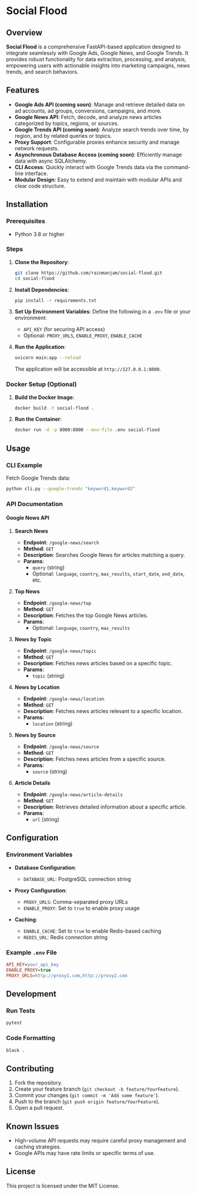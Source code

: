 # Social Flood

## Overview

**Social Flood** is a comprehensive FastAPI-based application designed to integrate seamlessly with Google Ads, Google News, and Google Trends. It provides robust functionality for data extraction, processing, and analysis, empowering users with actionable insights into marketing campaigns, news trends, and search behaviors.

## Features

- **Google Ads API (coming soon)**: Manage and retrieve detailed data on ad accounts, ad groups, conversions, campaigns, and more.
- **Google News API**: Fetch, decode, and analyze news articles categorized by topics, regions, or sources.
- **Google Trends API (coming soon)**: Analyze search trends over time, by region, and by related queries or topics.
- **Proxy Support**: Configurable proxies enhance security and manage network requests.
- **Asynchronous Database Access (coming soon)**: Efficiently manage data with async SQLAlchemy.
- **CLI Access**: Quickly interact with Google Trends data via the command-line interface.
- **Modular Design**: Easy to extend and maintain with modular APIs and clear code structure.

## Installation

### Prerequisites

- Python 3.8 or higher

### Steps

1. **Clone the Repository**:
   ```bash
   git clone https://github.com/rainmanjam/social-flood.git
   cd social-flood
   ```

2. **Install Dependencies**:
   ```bash
   pip install -r requirements.txt
   ```

3. **Set Up Environment Variables**:
   Define the following in a `.env` file or your environment:
   - `API_KEY` (for securing API access)
   - Optional: `PROXY_URLS`, `ENABLE_PROXY`, `ENABLE_CACHE`

4. **Run the Application**:
   ```bash
   uvicorn main:app --reload
   ```

   The application will be accessible at `http://127.0.0.1:8000`.

### Docker Setup (Optional)

1. **Build the Docker Image**:
   ```bash
   docker build -t social-flood .
   ```

2. **Run the Container**:
   ```bash
   docker run -d -p 8000:8000 --env-file .env social-flood
   ```

## Usage

### CLI Example

Fetch Google Trends data:
```bash
python cli.py --google-trends "keyword1,keyword2"
```

### API Documentation

#### Google News API

1. **Search News**
   - **Endpoint**: `/google-news/search`
   - **Method**: `GET`
   - **Description**: Searches Google News for articles matching a query.
   - **Params**: 
     - `query` (string)
     - Optional: `language`, `country`, `max_results`, `start_date`, `end_date`, etc.

2. **Top News**
   - **Endpoint**: `/google-news/top`
   - **Method**: `GET`
   - **Description**: Fetches the top Google News articles.
   - **Params**: 
     - Optional: `language`, `country`, `max_results`

3. **News by Topic**
   - **Endpoint**: `/google-news/topic`
   - **Method**: `GET`
   - **Description**: Fetches news articles based on a specific topic.
   - **Params**: 
     - `topic` (string)

4. **News by Location**
   - **Endpoint**: `/google-news/location`
   - **Method**: `GET`
   - **Description**: Fetches news articles relevant to a specific location.
   - **Params**: 
     - `location` (string)

5. **News by Source**
   - **Endpoint**: `/google-news/source`
   - **Method**: `GET`
   - **Description**: Fetches news articles from a specific source.
   - **Params**: 
     - `source` (string)

6. **Article Details**
   - **Endpoint**: `/google-news/article-details`
   - **Method**: `GET`
   - **Description**: Retrieves detailed information about a specific article.
   - **Params**: 
     - `url` (string)

## Configuration

### Environment Variables

- **Database Configuration**:
  - `DATABASE_URL`: PostgreSQL connection string
  
- **Proxy Configuration**:
  - `PROXY_URLS`: Comma-separated proxy URLs
  - `ENABLE_PROXY`: Set to `true` to enable proxy usage
  
- **Caching**:
  - `ENABLE_CACHE`: Set to `true` to enable Redis-based caching
  - `REDIS_URL`: Redis connection string

### Example `.env` File
```ini
API_KEY=your_api_key
ENABLE_PROXY=true
PROXY_URLS=http://proxy1.com,http://proxy2.com
```

## Development

### Run Tests
```bash
pytest
```

### Code Formatting
```bash
black .
```

## Contributing

1. Fork the repository.
2. Create your feature branch (`git checkout -b feature/YourFeature`).
3. Commit your changes (`git commit -m 'Add some feature'`).
4. Push to the branch (`git push origin feature/YourFeature`).
5. Open a pull request.

## Known Issues

- High-volume API requests may require careful proxy management and caching strategies.
- Google APIs may have rate limits or specific terms of use.

## License

This project is licensed under the MIT License.